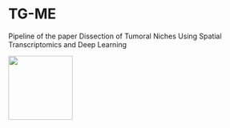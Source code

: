 # TG-ME
Pipeline of the paper Dissection of Tumoral Niches Using Spatial Transcriptomics and Deep Learning

<img src="https://github.com/Karladanielap/TG-ME/blob/main/PIPELINE%20v5.png" width="128"/>
